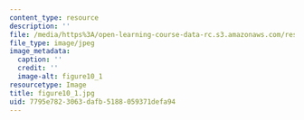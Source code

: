 ```yaml
---
content_type: resource
description: ''
file: /media/https%3A/open-learning-course-data-rc.s3.amazonaws.com/res-8-005-vibrations-and-waves-problem-solving-fall-2012/7795e7823063dafb5188059371defa94_figure10_1.jpg
file_type: image/jpeg
image_metadata:
  caption: ''
  credit: ''
  image-alt: figure10_1
resourcetype: Image
title: figure10_1.jpg
uid: 7795e782-3063-dafb-5188-059371defa94
---
```

